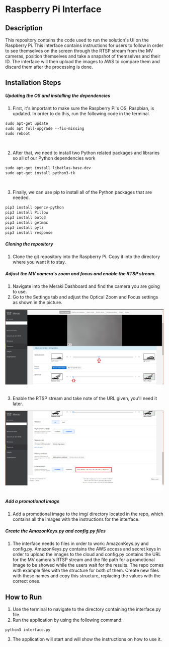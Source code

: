 # Raspberry Pi Interface
## Description
This repository contains the code used to run the solution's UI on the Raspberry Pi. This interface contains instructions for users to follow in order to see themselves on the screen through the RTSP stream from the MV cameras, position themselves and take a snapshot of themselves and their ID. The interface will then upload the images to AWS to compare them and discard them after the processing is done.


## Installation Steps

##### Updating the OS and installing the dependencies
1. First, it's important to make sure the Raspberry Pi's OS, Raspbian, is updated. In order to do this, run the following code in the terminal.

```
sudo apt-get update
sudo apt full-upgrade --fix-missing
sudo reboot
```
<br/>

2. After that, we need to install two Python related packages and libraries so all of our Python dependencies work

```
sudo apt-get install libatlas-base-dev
sudo apt-get install python3-tk 
```
<br/>

3. Finally, we can use pip to install all of the Python packages that are needed.
```
pip3 install opencv-python
pip3 install Pillow
pip3 install boto3
pip3 install getmac
pip3 install pytz
pip3 install response
```

##### Cloning the repository
1. Clone the git repository into the Raspberry Pi. Copy it into the directory where you want it to stay.

##### Adjust the MV camera's zoom and focus and enable the RTSP stream.
1. Navigate into the Meraki Dashboard and find the camera you are going to use.
2. Go to the Settings tab and adjust the Optical Zoom and Focus settings as shown in the picture.

![Image of Optical Zoom setting](
https://github.com/MV-Automation/MV_Pandemic_Solution/blob/main/img/focus_set.png)

3. Enable the RTSP stream and take note of the URL given, you'll need it later.

![Image ofRTSP setting](
https://github.com/MV-Automation/MV_Pandemic_Solution/blob/main/img/rtsp_set.png)

##### Add a promotional image
1. Add a promotional image to the img/ directory located in the repo, which contains all the images with the instructions for the interface. 

##### Create the AmazonKeys.py and config.py files
1. The interface needs to files in order to work: AmazonKeys.py and config.py. AmazonKeys.py contains the AWS access and secret keys in order to upload the images to the cloud and config.py contains the URL for the MV camera's RTSP stream and the file path for a promotional image to be showed while the users wait for the results. The repo comes with example files with the structure for both of them. Create new files with these names and copy this structure, replacing the values with the correct ones.


## How to Run

1. Use the terminal to navigate to the directory containing the interface.py file.
2. Run the application by using the following command:
```
python3 interface.py
```
3. The application will start and will show the instructions on how to use it.